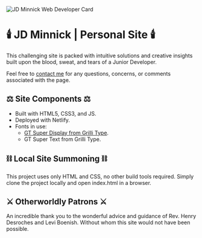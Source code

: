 ![JD Minnick Web Developer Card](https://github.com/jdminnickjr/personal-site/blob/main/opengraph.jpg)

# :candle: JD Minnick | Personal Site :candle:

This challenging site is packed with intuitive solutions and creative insights built upon the blood, sweat, and tears of a Junior Developer. 

Feel free to [contact me](jdminnickjr@gmail.com) for any questions, concerns, or comments associated with the page.

## :balance_scale: Site Components :balance_scale:

- Built with HTML5, CSS3, and JS.
- Deployed with Netlify.
- Fonts in use:
  - [GT Super Display from Grilli Type](https://www.gt-super.com/).
  - GT Super Text from Grilli Type.
  
## :chains: Local Site Summoning :chains:
 This project uses only HTML and CSS, no other build tools required. 
 Simply clone the project locally and open index.html in a browser.
  

## :crossed_swords: Otherworldly Patrons :crossed_swords:

An incredible thank you to the wonderful advice and guidance of Rev. Henry Desroches and Levi Boenish. Without whom this site would not have been possible.
